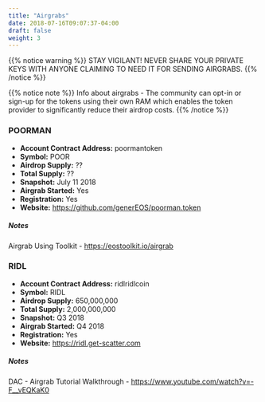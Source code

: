 ```yaml
---
title: "Airgrabs"
date: 2018-07-16T09:07:37-04:00
draft: false
weight: 3
---
```


{{% notice warning %}}
STAY VIGILANT! NEVER SHARE YOUR PRIVATE KEYS WITH ANYONE CLAIMING TO NEED IT FOR SENDING AIRGRABS. 
{{% /notice %}}

{{% notice note %}}
Info about airgrabs - 
The community can opt-in or sign-up for the tokens using their own RAM which enables the token provider to significantly reduce their airdrop costs. 
{{% /notice %}}

### POORMAN 

 * __Account Contract Address:__ poormantoken
 * __Symbol:__ POOR
 * __Airdrop Supply:__ ??
 * __Total Supply:__ ??
 * __Snapshot:__ July 11 2018
 * __Airgrab Started:__ Yes
 * __Registration:__ Yes
 * __Website:__ https://github.com/generEOS/poorman.token
 
##### Notes
Airgrab Using Toolkit - https://eostoolkit.io/airgrab


### RIDL

 * __Account Contract Address:__ ridlridlcoin
 * __Symbol:__ RIDL
 * __Airdrop Supply:__ 650,000,000
 * __Total Supply:__ 2,000,000,000
 * __Snapshot:__ Q3 2018
 * __Airgrab Started:__ Q4 2018
 * __Registration:__ Yes
 * __Website:__ https://ridl.get-scatter.com
 
##### Notes
DAC - 
Airgrab Tutorial Walkthrough - https://www.youtube.com/watch?v=-F__vEQKaK0


 

